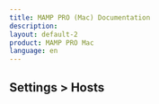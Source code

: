```yaml
---
title: MAMP PRO (Mac) Documentation
description: 
layout: default-2
product: MAMP PRO Mac
language: en
---
```


## Settings > Hosts

